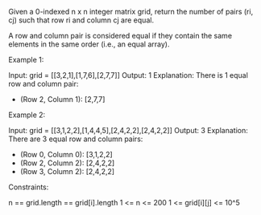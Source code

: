 Given a 0-indexed n x n integer matrix grid, return the number of pairs (ri,
cj) such that row ri and column cj are equal.

A row and column pair is considered equal if they contain the same elements
in the same order (i.e., an equal array).


Example 1:


Input: grid = [[3,2,1],[1,7,6],[2,7,7]]
Output: 1
Explanation: There is 1 equal row and column pair:
- (Row 2, Column 1): [2,7,7]


Example 2:


Input: grid = [[3,1,2,2],[1,4,4,5],[2,4,2,2],[2,4,2,2]]
Output: 3
Explanation: There are 3 equal row and column pairs:
- (Row 0, Column 0): [3,1,2,2]
- (Row 2, Column 2): [2,4,2,2]
- (Row 3, Column 2): [2,4,2,2]



Constraints:


n == grid.length == grid[i].length
1 <= n <= 200
1 <= grid[i][j] <= 10^5




